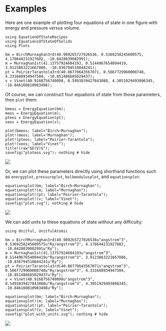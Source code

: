 # Examples

Here are one example of plotting four equations of state in one figure with
energy and pressure versus volume.

```@repl 1
using EquationOfStateRecipes
using EquationsOfStateOfSolids
using Plots

bm = BirchMurnaghan3rd(40.989265727926536, 0.5369258245609575, 4.178644231927682, -10.8428039082991);
m = Murnaghan1st(41.13757924604193, 0.5144967654094419, 3.9123863221667086, -10.836794510844241);
pt = PoirierTarantola3rd(40.86770643567071, 0.5667729960008748, 4.331688934947504, -10.851486685029437);
v = Vinet(40.9168756740098, 0.5493839427843088, 4.3051929493806345, -10.846160810983498);
```

Of course, we can construct four equations of state from those parameters, then `plot` them:

```@repl 1
bmeos = EnergyEquation(bm);
meos = EnergyEquation(m);
pteos = EnergyEquation(pt);
veos = EnergyEquation(v);

plot(bmeos; label="Birch–Murnaghan");
plot!(meos; label="Murnaghan");
plot!(pteos; label="Poirier–Tarantola");
plot!(veos; label="Vinet");
title!(raw"$E(V)$");
savefig("ploteos.svg"); nothing # hide
```

![](ploteos.svg)

Or, we can plot these parameters directly using shorthand functions such as `energyplot`, `pressureplot`, `bulkmodulusplot`, and `equationsplot`:

```@repl 1
equationsplot(bm; label="Birch–Murnaghan");
equationsplot!(m; label="Murnaghan");
equationsplot!(pt; label="Poirier–Tarantola");
equationsplot!(v; label="Vinet");
savefig("plot.svg"); nothing # hide
```

![](plot.svg)

We can add units to these equations of state without any difficulty:

```@repl 1
using Unitful, UnitfulAtomic

bm = BirchMurnaghan3rd(40.989265727926536u"angstrom^3", 0.5369258245609575u"Ry/angstrom^3", 4.178644231927682, -10.8428039082991u"Ry");
m = Murnaghan1st(41.13757924604193u"angstrom^3", 0.5144967654094419u"Ry/angstrom^3", 3.9123863221667086, -10.836794510844241u"Ry");
pt = PoirierTarantola3rd(40.86770643567071u"angstrom^3", 0.5667729960008748u"Ry/angstrom^3", 4.331688934947504, -10.851486685029437u"Ry");
v = Vinet(40.9168756740098u"angstrom^3", 0.5493839427843088u"Ry/angstrom^3", 4.3051929493806345, -10.846160810983498u"Ry");

equationsplot(bm; label="Birch–Murnaghan");
equationsplot!(m; label="Murnaghan");
equationsplot!(pt; label="Poirier–Tarantola");
equationsplot!(v; label="Vinet");
savefig("plot_with_units.svg"); nothing # hide
```

![](plot_with_units.svg)
